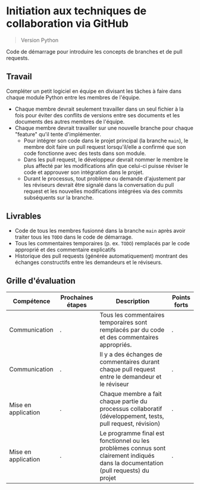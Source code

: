 # Initiation aux techniques de collaboration via GitHub

>Version Python

Code de démarrage pour introduire les concepts de branches et de pull requests.

## Travail

Compléter un petit logiciel en équipe en divisant les tâches à faire dans chaque module Python entre les membres de l'équipe.

* Chaque membre devrait seulement travailler dans un seul fichier à la fois pour éviter des conflits de versions entre ses documents et les documents des autres membres de l'équipe.
* Chaque membre devrait travailler sur une nouvelle branche pour chaque "feature" qu'il tente d'implémenter.  
    * Pour intégrer son code dans le projet principal (la branche `main`), le membre doit faire un pull request lorsqu'il/elle a confirmé que son code fonctionne avec des tests dans son module.
    * Dans les pull request, le développeur devrait nommer le membre le plus affecté par les modifications afin que celui-ci puisse réviser le code et approuver son intégration dans le projet.
    * Durant le processus, tout problème ou demande d'ajustement par les réviseurs devrait être signalé dans la conversation du pull request et les nouvelles modifications intégrées via des commits subséquents sur la branche.
 
## Livrables

* Code de tous les membres fusionné dans la branche `main` après avoir traiter tous les `TODO` dans le code de démarrage.
* Tous les commentaires temporaires (p. ex. `TODO`) remplacés par le code approprié et des commentaire explicatifs
* Historique des pull requests (générée automatiquement) montrant des échanges constructifs entre les demandeurs et le réviseurs.

## Grille d'évaluation

Compétence | Prochaines étapes | Description | Points forts
--- | --- | --- | ---
Communication | . | Tous les commentaires temporaires sont remplacés par du code et des commentaires appropriés. | .
Communication | . | Il y a des échanges de commentaires durant chaque pull request entre le demandeur et le réviseur | .
Mise en application | . | Chaque membre a fait chaque partie du processus collaboratif (développement, tests, pull request, révision) | .
Mise en application | . | Le programme final est fonctionnel ou les problèmes connus sont clairement indiqués dans la documentation (pull requests) du projet | .
